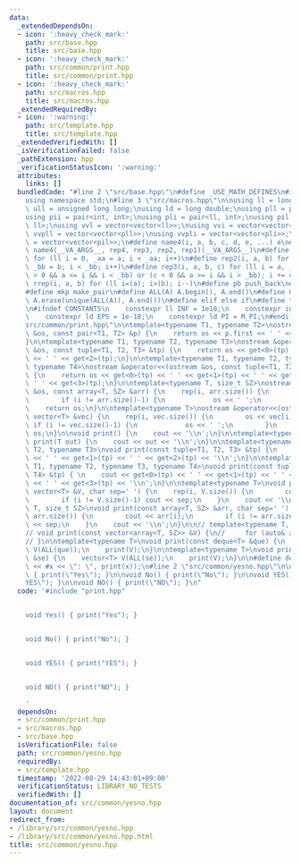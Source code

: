```yaml
---
data:
  _extendedDependsOn:
  - icon: ':heavy_check_mark:'
    path: src/base.hpp
    title: src/base.hpp
  - icon: ':heavy_check_mark:'
    path: src/common/print.hpp
    title: src/common/print.hpp
  - icon: ':heavy_check_mark:'
    path: src/macros.hpp
    title: src/macros.hpp
  _extendedRequiredBy:
  - icon: ':warning:'
    path: src/template.hpp
    title: src/template.hpp
  _extendedVerifiedWith: []
  _isVerificationFailed: false
  _pathExtension: hpp
  _verificationStatusIcon: ':warning:'
  attributes:
    links: []
  bundledCode: "#line 2 \"src/base.hpp\"\n#define _USE_MATH_DEFINES\n#include <bits/stdc++.h>\n\
    using namespace std;\n#line 3 \"src/macros.hpp\"\n\nusing ll = long long;\nusing\
    \ ull = unsigned long long;\nusing ld = long double;\nusing pll = pair<ll, ll>;\n\
    using pii = pair<int, int>;\nusing pli = pair<ll, int>;\nusing pil = pair<int,\
    \ ll>;\nusing vvl = vector<vector<ll>>;\nusing vvi = vector<vector<int>>;\nusing\
    \ vvpll = vector<vector<pll>>;\nusing vvpli = vector<vector<pli>>;\nusing vvpil\
    \ = vector<vector<pil>>;\n#define name4(i, a, b, c, d, e, ...) e\n#define rep(...)\
    \ name4(__VA_ARGS__, rep4, rep3, rep2, rep1)(__VA_ARGS__)\n#define rep1(i, a)\
    \ for (ll i = 0, _aa = a; i < _aa; i++)\n#define rep2(i, a, b) for (ll i = a,\
    \ _bb = b; i < _bb; i++)\n#define rep3(i, a, b, c) for (ll i = a, _bb = b; (c\
    \ > 0 && a <= i && i < _bb) or (c < 0 && a >= i && i > _bb); i += c)\n#define\
    \ rrep(i, a, b) for (ll i=(a); i>(b); i--)\n#define pb push_back\n#define eb emplace_back\n\
    #define mkp make_pair\n#define ALL(A) A.begin(), A.end()\n#define UNIQUE(A) sort(ALL(A)),\
    \ A.erase(unique(ALL(A)), A.end())\n#define elif else if\n#define tostr to_string\n\
    \n#ifndef CONSTANTS\n    constexpr ll INF = 1e18;\n    constexpr int MOD = 1000000007;\n\
    \    constexpr ld EPS = 1e-10;\n    constexpr ld PI = M_PI;\n#endif\n#line 3 \"\
    src/common/print.hpp\"\n\ntemplate<typename T1, typename T2>\nostream &operator<<(ostream\
    \ &os, const pair<T1, T2> &p) {\n    return os << p.first << ' ' << p.second;\n\
    }\n\ntemplate<typename T1, typename T2, typename T3>\nostream &operator<<(ostream\
    \ &os, const tuple<T1, T2, T3> &tp) {\n    return os << get<0>(tp) << ' ' << get<1>(tp)\
    \ << ' ' << get<2>(tp);\n}\n\ntemplate<typename T1, typename T2, typename T3,\
    \ typename T4>\nostream &operator<<(ostream &os, const tuple<T1, T2, T3, T4> &tp)\
    \ {\n    return os << get<0>(tp) << ' ' << get<1>(tp) << ' ' << get<2>(tp) <<\
    \ ' ' << get<3>(tp);\n}\n\ntemplate<typename T, size_t SZ>\nostream &operator<<(ostream\
    \ &os, const array<T, SZ> &arr) {\n    rep(i, arr.size()) {\n        os << arr[i];\n\
    \        if (i != arr.size()-1) {\n            os << ' ';\n        }\n    }\n\
    \    return os;\n}\n\ntemplate<typename T>\nostream &operator<<(ostream &os, const\
    \ vector<T> &vec) {\n    rep(i, vec.size()) {\n        os << vec[i];\n       \
    \ if (i != vec.size()-1) {\n            os << ' ';\n        }\n    }\n    return\
    \ os;\n}\n\nvoid print() {\n    cout << '\\n';\n}\n\ntemplate<typename T>\nvoid\
    \ print(T out) {\n    cout << out << '\\n';\n}\n\ntemplate<typename T1, typename\
    \ T2, typename T3>\nvoid print(const tuple<T1, T2, T3> &tp) {\n    cout << get<0>(tp)\
    \ << ' ' << get<1>(tp) << ' ' << get<2>(tp) << '\\n';\n}\n\ntemplate<typename\
    \ T1, typename T2, typename T3, typename T4>\nvoid print(const tuple<T1, T2, T3,\
    \ T4> &tp) { \n    cout << get<0>(tp) << ' ' << get<1>(tp) << ' ' << get<2>(tp)\
    \ << ' ' << get<3>(tp) << '\\n';\n}\n\ntemplate<typename T>\nvoid print(const\
    \ vector<T> &V, char sep=' ') {\n    rep(i, V.size()) {\n        cout << V[i];\n\
    \        if (i != V.size()-1) cout << sep;\n    }\n    cout << '\\n';\n}\n\ntemplate<typename\
    \ T, size_t SZ>\nvoid print(const array<T, SZ> &arr, char sep=' ') {\n    rep(i,\
    \ arr.size()) {\n        cout << arr[i];\n        if (i != arr.size()-1) cout\
    \ << sep;\n    }\n    cout << '\\n';\n}\n\n// template<typename T, size_t SZ>\n\
    // void print(const vector<array<T, SZ>> &V) {\n//     for (auto& arr : V) print(arr);\n\
    // }\n\ntemplate<typename T>\nvoid print(const deque<T> &que) {\n    vector<T>\
    \ V(ALL(que));\n    print(V);\n}\n\ntemplate<typename T>\nvoid print(const set<T>\
    \ &se) {\n    vector<T> V(ALL(se));\n    print(V);\n}\n\n#define debug(x) (cout\
    \ << #x << \": \", print(x));\n#line 2 \"src/common/yesno.hpp\"\n\nvoid Yes()\
    \ { print(\"Yes\"); }\n\nvoid No() { print(\"No\"); }\n\nvoid YES() { print(\"\
    YES\"); }\n\nvoid NO() { print(\"NO\"); }\n"
  code: '#include "print.hpp"


    void Yes() { print("Yes"); }


    void No() { print("No"); }


    void YES() { print("YES"); }


    void NO() { print("NO"); }

    '
  dependsOn:
  - src/common/print.hpp
  - src/macros.hpp
  - src/base.hpp
  isVerificationFile: false
  path: src/common/yesno.hpp
  requiredBy:
  - src/template.hpp
  timestamp: '2022-08-29 14:43:01+09:00'
  verificationStatus: LIBRARY_NO_TESTS
  verifiedWith: []
documentation_of: src/common/yesno.hpp
layout: document
redirect_from:
- /library/src/common/yesno.hpp
- /library/src/common/yesno.hpp.html
title: src/common/yesno.hpp
---
```

